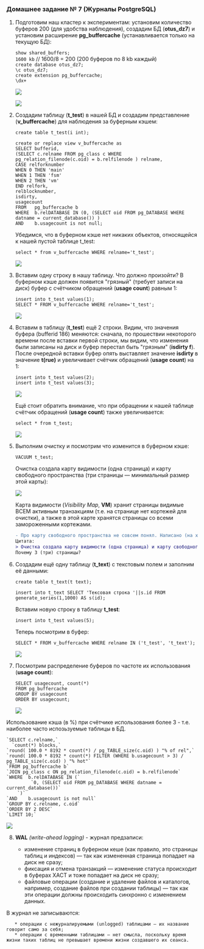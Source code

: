 ### Домашнее задание № 7 (Журналы PostgreSQL)

1. Подготовим наш кластер к экспериментам: установим количество буферов 200 (для удобства наблюдения),
   создадим БД (<b>otus_dz7</b>) и установим расширение <b>pg_buffercache</b> (устанавливается только на текущую БД):

	`show shared_buffers;`  
	`1600 kb` // 1600/8 = 200 (200 буферов по 8 kb каждый)    
	`create database otus_dz7;`  
	`\c otus_dz7;`  
	`create extension pg_buffercache;`  
	`\dx+` 

	![](pics/dz7/1_create_ext.PNG)   

	![](pics/dz7/1_set_DB.PNG)

2. Создадим таблицу (<b>t_test</b>) в нашей БД и создадим представление (<b>v_buffercache</b>) для наблюдения за буферным кэшем:  

	`create table t_test(i int);`  

	`create or replace view v_buffercache as`  
	`SELECT bufferid,`  
		`(SELECT c.relname FROM pg_class c WHERE  pg_relation_filenode(c.oid) = b.relfilenode ) relname,`  
		`CASE relforknumber`  
			`WHEN 0 THEN 'main'`  
			`WHEN 1 THEN 'fsm'`  
			`WHEN 2 THEN 'vm'`  
		`END relfork,`  
		`relblocknumber,`  
		`isdirty,`  
		`usagecount`  
	`FROM   pg_buffercache b`  
	`WHERE  b.relDATABASE IN (0, (SELECT oid FROM pg_DATABASE WHERE datname = current_database()) )`  
	`AND    b.usagecount is not null;`  

   Убедимся, что в буферном кэше нет никаких объектов, относящейся к нашей пустой таблице t_test:
  
	`select * from v_buffercache WHERE relname='t_test';`  

	![](pics/dz7/2_cr_view.PNG)

3. Вставим одну строку в нашу таблицу. Что должно произойти? В буферном кэше должен появится "грязный" (требует записи на диск) буфер с счётчиком обращений
   (<b>usage count</b>) равным 1:

	`insert into t_test values(1);`  
	`SELECT * FROM v_buffercache WHERE relname='t_test';`

	![](pics/dz7/3_ins_one_row.PNG)

4. Вставим в таблицу (<b>t_test</b>) ещё 2 строки. Видим, что значения буфера (bufferid 186) меняются: сначала, по прошествии некоторого времени после вставки первой строки, мы
 видим, что изменения были записаны на диск и буфер перестал быть "грязным" (<b>isdirty f</b>). После очередной вставки буфер опять выставляет значение <b>isdirty</b> в  значение <b>t(rue)</b> и увеличивает счётчик обращений (<b>usage count</b>) на 1:

	`insert into t_test values(2);`  
	`insert into t_test values(3);`  

	![](pics/dz7/3_ins_2_rows.PNG)
	
   Ещё стоит обратить внимание, что при обращении к нашей таблице счётчик обращений (<b>usage count</b>) также увеличивается:

	`select * from t_test;`

	![](pics/dz7/3_sel_t_test.PNG)

5. Выполним очистку и посмотрим что изменится в буферном кэше:

	`VACUUM t_test;`

   Очистка создала карту видимости (одна страница) и карту свободного пространства (три страницы — минимальный размер этой карты):

	![](pics/dz7/3_vacuum_t_test.PNG) 
	
   Карта видимости (<i>Visibility Map</i>, <b>VM</b>) хранит страницы видимые ВСЕМ активным транзакциям (т.е. на странице нет кортежей для очистки), а также в этой
карте хранятся страницы со всеми замороженными кортежами.  
	```diff
	- Про карту свободного пространства не совсем понял. Написано (на хабре), что создаётся 3 (три) файла .fsm.  
	Цитата: 
	> Очистка создала карту видимости (одна страница) и карту свободного пространства (три страницы — минимальный размер этой карты). 
	Почему 3 (три) страницы?

6. Создадим ещё одну таблицу (<b>t_text</b>) с текстовым полем и заполним её данными:

	`create table t_text(t text);`

	`insert into t_text SELECT 'Тексовая строка '||s.id FROM generate_series(1,1000) AS s(id);`

   Вставим новую строку в таблицу <b>t_test</b>:

	`insert into t_test values(5);`

   Теперь посмотрим в буфер:

	`SELECT * FROM v_buffercache WHERE relname IN ('t_test', 't_text');`

	![](pics/dz7/4_buff_2tbl_1.PNG)

7. Посмотрим распределение буферов по частоте их использования (<b>usage count</b>):

	`SELECT usagecount, count(*)`  
	`FROM pg_buffercache`  
	`GROUP BY usagecount`  
	`ORDER BY usagecount;`

	![](pics/dz7/4_buff_count.PNG)

  Использование кэша (в %) при счётчике использования более 3 - т.е. наиболее часто испозьзуемые таблицы в БД.

	`SELECT c.relname,`  
	  `count(*) blocks,`  
  	`round( 100.0 * 8192 * count(*) / pg_TABLE_size(c.oid) ) "% of rel",`  
  	`round( 100.0 * 8192 * count(*) FILTER (WHERE b.usagecount > 3) / pg_TABLE_size(c.oid) ) "% hot"`  
	`FROM pg_buffercache b`  
  	`JOIN pg_class c ON pg_relation_filenode(c.oid) = b.relfilenode`  
	`WHERE  b.relDATABASE IN (`  
        	 `0, (SELECT oid FROM pg_DATABASE WHERE datname = current_database())`  
       	`)`  
	`AND    b.usagecount is not null`  
	`GROUP BY c.relname, c.oid`  
	`ORDER BY 2 DESC`  
	`LIMIT 10;`  
	
   ![](pics/dz7/4_hot_tbl.png)  
	
	
8. <b>WAL</b> <i>(write-ahead logging)</i> - журнал предзаписи:

	* изменение страниц в буферном кеше (как правило, это страницы таблиц и индексов) — так как измененная страница попадает на диск не сразу;
	* фиксация и отмена транзакций — изменение статуса происходит в буферах XACT и тоже попадает на диск не сразу;
	* файловые операции (создание и удаление файлов и каталогов, например, создание файлов при создании таблицы) — так как эти операции должны происходить синхронно с изменением данных.

 В журнал не записываются:  

       * операции с нежурналируемыми (unlogged) таблицами — их название говорит само за себя;  
       * операции с временными таблицами — нет смысла, поскольку время жизни таких таблиц не превышает времени жизни создавшего их сеанса.  
	
